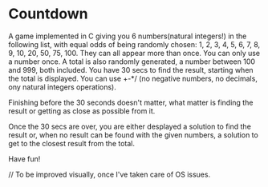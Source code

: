 Countdown
=========

A game implemented in C giving you 6 numbers(natural integers!) in the following list, with equal odds of being
randomly chosen: 1, 2, 3, 4, 5, 6, 7, 8, 9, 10, 20, 50, 75, 100. They can all appear more than once.
You can only use a number once.
A total is also randomly generated, a number between 100 and 999, both included.
You have 30 secs to find the result, starting when the total is displayed.
You can use +-*/ (no negative numbers, no decimals, ony natural integers operations).

Finishing before the 30 seconds doesn't matter, what matter is finding the result or getting as close as possible from it.

Once the 30 secs are over, you are either desplayed a solution to find the result or, when no result can be found with 
the given numbers, a solution to get to the closest result from the total.

Have fun!

// To be improved visually, once I've taken care of OS issues.
